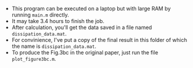 - This program can be executed on a laptop but with large RAM by running `main.m` directly.
- It may take 3.4 hours to finish the job.
- After calculation, you'll get the data saved in a file named `dissipation_data.mat`.
- For convinience, I've put a copy of the final result in this folder of which the name is `dissipation_data.mat`.
- To produce the Fig.3bc in the original paper, just run the file `plot_figure3bc.m`.